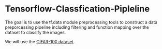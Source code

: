 # Tensorflow-Classfication-Pipleline

The goal is to use the tf.data module preprocessing tools to construct a data preporcessing pipeline including filtering and function mapping over the dataset to classify the images.

We will use the [CIFAR-100 dataset](https://www.cs.toronto.edu/~kriz/cifar.html).  

